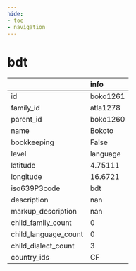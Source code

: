 ```yaml
---
hide:
- toc
- navigation
---
```

# bdt
|                      | info     |
|:---------------------|:---------|
| id                   | boko1261 |
| family_id            | atla1278 |
| parent_id            | boko1260 |
| name                 | Bokoto   |
| bookkeeping          | False    |
| level                | language |
| latitude             | 4.75111  |
| longitude            | 16.6721  |
| iso639P3code         | bdt      |
| description          | nan      |
| markup_description   | nan      |
| child_family_count   | 0        |
| child_language_count | 0        |
| child_dialect_count  | 3        |
| country_ids          | CF       |